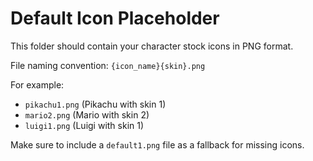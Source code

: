 # Default Icon Placeholder

This folder should contain your character stock icons in PNG format.

File naming convention: `{icon_name}{skin}.png`

For example:
- `pikachu1.png` (Pikachu with skin 1)
- `mario2.png` (Mario with skin 2)
- `luigi1.png` (Luigi with skin 1)

Make sure to include a `default1.png` file as a fallback for missing icons.
